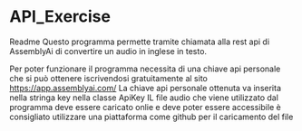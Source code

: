 # API_Exercise
Readme
Questo programma permette tramite chiamata alla rest api di AssemblyAi di convertire un audio in inglese in testo.

Per poter funzionare il programma necessita di una chiave api personale che si può ottenere iscrivendosi gratuitamente al sito https://app.assemblyai.com/
La chiave api personale ottenuta va inserita nella stringa key nella classe ApiKey
IL file audio che viene utilizzato dal programma deve essere caricato onlie e deve poter essere accessibile
è consigliato utilizzare una piattaforma come github per il caricamento del file
